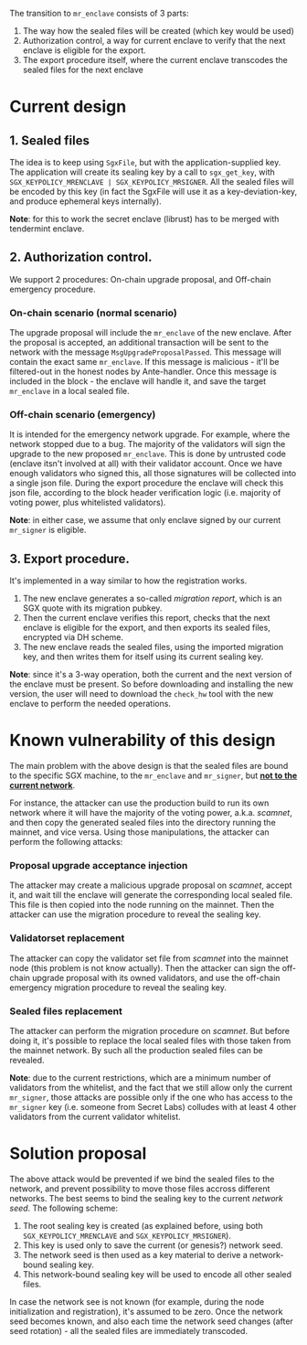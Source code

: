 The transition to `mr_enclave` consists of 3 parts:
 1. The way how the sealed files will be created (which key would be used)
 2. Authorization control, a way for current enclave to verify that the next enclave is eligible for the export.
 3. The export procedure itself, where the current enclave transcodes the sealed files for the next enclave

# Current design

## 1. Sealed files
The idea is to keep using `SgxFile`, but with the application-supplied key. The application will create its sealing key by a call to `sgx_get_key`, with `SGX_KEYPOLICY_MRENCLAVE | SGX_KEYPOLICY_MRSIGNER`.
All the sealed files will be encoded by this key (in fact the SgxFile will use it as a key-deviation-key, and produce ephemeral keys internally).

**Note**: for this to work the secret enclave (librust) has to be merged with tendermint enclave.

## 2. Authorization control.
We support 2 procedures: On-chain upgrade proposal, and Off-chain emergency procedure.

### On-chain scenario (normal scenario)
The upgrade proposal will include the `mr_enclave` of the new enclave. After the proposal is accepted, an additional transaction will be sent to the network with the message `MsgUpgradeProposalPassed`. This message will contain the exact same `mr_enclave`.
If this message is malicious - it'll be filtered-out in the honest nodes by Ante-handler. Once this message is included in the block - the enclave will handle it, and save the target `mr_enclave` in a local sealed file.

### Off-chain scenario (emergency)
It is intended for the emergency network upgrade. For example, where the network stopped due to a bug. The majority of the validators will sign the upgrade to the new proposed `mr_enclave`. This is done by untrusted code (enclave itsn't involved at all) with their validator account.
Once we have enough validators who signed this, all those signatures will be collected into a single json file. During the export procedure the enclave will check this json file, according to the block header verification logic (i.e. majority of voting power, plus whitelisted validators).

**Note**: in either case, we assume that only enclave signed by our current `mr_signer` is eligible.

## 3. Export procedure.

It's implemented in a way similar to how the registration works.
 1. The new enclave generates a so-called _migration report_, which is an SGX quote with its migration pubkey.
 2. Then the current enclave verifies this report, checks that the next enclave is eligible for the export, and then exports its sealed files, encrypted via DH scheme.
 3. The new enclave reads the sealed files, using the imported migration key, and then writes them for itself using its current sealing key.

**Note**: since it's a 3-way operation, both the current and the next version of the enclave must be present. So before downloading and installing the new version, the user will need to download the `check_hw` tool with the new enclave to perform the needed operations.

# Known vulnerability of this design

The main problem with the above design is that the sealed files are bound to the specific SGX machine, to the `mr_enclave` and `mr_signer`, but <ins>**not to the current network**</ins>.

For instance, the attacker can use the production build to run its own network where it will have the majority of the voting power, a.k.a. _scamnet_, and then copy the generated sealed files into the directory running the mainnet, and vice versa. Using those manipulations, the attacker can perform the following attacks:

### Proposal upgrade acceptance injection
The attacker may create a malicious upgrade proposal on _scamnet_, accept it, and wait till the enclave will generate the corresponding local sealed file. This file is then copied into the node running on the mainnet. Then the attacker can use the migration procedure to reveal the sealing key.

### Validatorset replacement
The attacker can copy the validator set file from _scamnet_ into the mainnet node (this problem is not know actually). Then the attacker can sign the off-chain upgrade proposal with its owned validators, and use the off-chain emergency migration procedure to reveal the sealing key.

### Sealed files replacement
The attacker can perform the migration procedure on _scamnet_. But before doing it, it's possible to replace the local sealed files with those taken from the mainnet network. By such all the production sealed files can be revealed.

**Note**: due to the current restrictions, which are a minimum number of validators from the whitelist, and the fact that we still allow only the current `mr_signer`, those attacks are possible only if the one who has access to the `mr_signer` key (i.e. someone from Secret Labs) colludes with at least 4 other validators from the current validator whitelist.

# Solution proposal

The above attack would be prevented if we bind the sealed files to the network, and prevent possibility to move those files accross different networks. The best seems to bind the sealing key to the current _network seed_.
The following scheme:
 1. The root sealing key is created (as explained before, using both `SGX_KEYPOLICY_MRENCLAVE` and `SGX_KEYPOLICY_MRSIGNER`).
 2. This key is used only to save the current (or genesis?) network seed.
 3. The network seed is then used as a key material to derive a network-bound sealing key.
 4. This network-bound sealing key will be used to encode all other sealed files.

In case the network see is not known (for example, during the node initialization and registration), it's assumed to be zero. Once the network seed becomes known, and also each time the network seed changes (after seed rotation) - all the sealed files are immediately transcoded.
